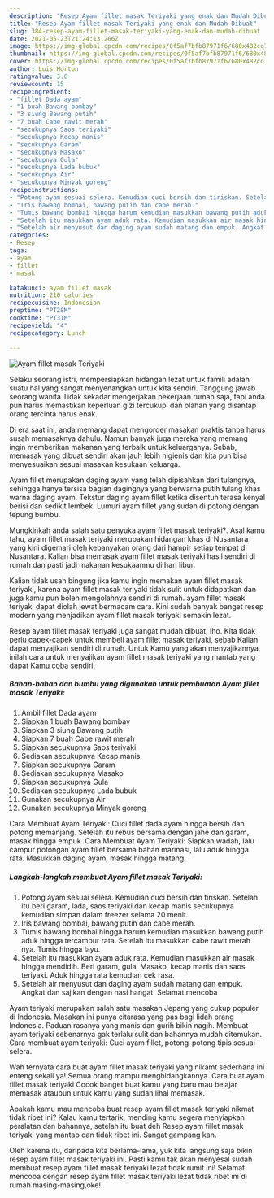 ```yaml
---
description: "Resep Ayam fillet masak Teriyaki yang enak dan Mudah Dibuat"
title: "Resep Ayam fillet masak Teriyaki yang enak dan Mudah Dibuat"
slug: 384-resep-ayam-fillet-masak-teriyaki-yang-enak-dan-mudah-dibuat
date: 2021-05-23T21:24:13.266Z
image: https://img-global.cpcdn.com/recipes/0f5af7bfb87971f6/680x482cq70/ayam-fillet-masak-teriyaki-foto-resep-utama.jpg
thumbnail: https://img-global.cpcdn.com/recipes/0f5af7bfb87971f6/680x482cq70/ayam-fillet-masak-teriyaki-foto-resep-utama.jpg
cover: https://img-global.cpcdn.com/recipes/0f5af7bfb87971f6/680x482cq70/ayam-fillet-masak-teriyaki-foto-resep-utama.jpg
author: Luis Horton
ratingvalue: 3.6
reviewcount: 15
recipeingredient:
- "fillet Dada ayam"
- "1 buah Bawang bombay"
- "3 siung Bawang putih"
- "7 buah Cabe rawit merah"
- "secukupnya Saos teriyaki"
- "secukupnya Kecap manis"
- "secukupnya Garam"
- "secukupnya Masako"
- "secukupnya Gula"
- "secukupnya Lada bubuk"
- "secukupnya Air"
- "secukupnya Minyak goreng"
recipeinstructions:
- "Potong ayam sesuai selera. Kemudian cuci bersih dan tiriskan. Setelah itu beri garam, lada, saos teriyaki dan kecap manis secukupnya kemudian simpan dalam freezer selama 20 menit."
- "Iris bawang bombai, bawang putih dan cabe merah."
- "Tumis bawang bombai hingga harum kemudian masukkan bawang putih aduk hingga tercampur rata. Setelah itu masukkan cabe rawit merah nya. Tumis hingga layu."
- "Setelah itu masukkan ayam aduk rata. Kemudian masukkan air masak hingga mendidih. Beri garam, gula, Masako, kecap manis dan saos teriyaki. Aduk hingga rata kemudian cek rasa."
- "Setelah air menyusut dan daging ayam sudah matang dan empuk. Angkat dan sajikan dengan nasi hangat. Selamat mencoba"
categories:
- Resep
tags:
- ayam
- fillet
- masak

katakunci: ayam fillet masak 
nutrition: 210 calories
recipecuisine: Indonesian
preptime: "PT28M"
cooktime: "PT31M"
recipeyield: "4"
recipecategory: Lunch

---
```



![Ayam fillet masak Teriyaki](https://img-global.cpcdn.com/recipes/0f5af7bfb87971f6/680x482cq70/ayam-fillet-masak-teriyaki-foto-resep-utama.jpg)

Selaku seorang istri, mempersiapkan hidangan lezat untuk famili adalah suatu hal yang sangat menyenangkan untuk kita sendiri. Tanggung jawab seorang  wanita Tidak sekadar mengerjakan pekerjaan rumah saja, tapi anda pun harus memastikan keperluan gizi tercukupi dan olahan yang disantap orang tercinta harus enak.

Di era  saat ini, anda memang dapat mengorder masakan praktis tanpa harus susah memasaknya dahulu. Namun banyak juga mereka yang memang ingin memberikan makanan yang terbaik untuk keluarganya. Sebab, memasak yang dibuat sendiri akan jauh lebih higienis dan kita pun bisa menyesuaikan sesuai masakan kesukaan keluarga. 

Ayam fillet merupakan daging ayam yang telah dipisahkan dari tulangnya, sehingga hanya tersisa bagian dagingnya yang berwarna putih tulang khas warna daging ayam. Tekstur daging ayam fillet ketika disentuh terasa kenyal berisi dan sedikit lembek. Lumuri ayam fillet yang sudah di potong dengan tepung bumbu.

Mungkinkah anda salah satu penyuka ayam fillet masak teriyaki?. Asal kamu tahu, ayam fillet masak teriyaki merupakan hidangan khas di Nusantara yang kini digemari oleh kebanyakan orang dari hampir setiap tempat di Nusantara. Kalian bisa memasak ayam fillet masak teriyaki hasil sendiri di rumah dan pasti jadi makanan kesukaanmu di hari libur.

Kalian tidak usah bingung jika kamu ingin memakan ayam fillet masak teriyaki, karena ayam fillet masak teriyaki tidak sulit untuk didapatkan dan juga kamu pun boleh mengolahnya sendiri di rumah. ayam fillet masak teriyaki dapat diolah lewat bermacam cara. Kini sudah banyak banget resep modern yang menjadikan ayam fillet masak teriyaki semakin lezat.

Resep ayam fillet masak teriyaki juga sangat mudah dibuat, lho. Kita tidak perlu capek-capek untuk membeli ayam fillet masak teriyaki, sebab Kalian dapat menyajikan sendiri di rumah. Untuk Kamu yang akan menyajikannya, inilah cara untuk menyajikan ayam fillet masak teriyaki yang mantab yang dapat Kamu coba sendiri.

<!--inarticleads1-->

##### Bahan-bahan dan bumbu yang digunakan untuk pembuatan Ayam fillet masak Teriyaki:

1. Ambil fillet Dada ayam
1. Siapkan 1 buah Bawang bombay
1. Siapkan 3 siung Bawang putih
1. Siapkan 7 buah Cabe rawit merah
1. Siapkan secukupnya Saos teriyaki
1. Sediakan secukupnya Kecap manis
1. Siapkan secukupnya Garam
1. Sediakan secukupnya Masako
1. Siapkan secukupnya Gula
1. Sediakan secukupnya Lada bubuk
1. Gunakan secukupnya Air
1. Gunakan secukupnya Minyak goreng


Cara Membuat Ayam Teriyaki: Cuci fillet dada ayam hingga bersih dan potong memanjang. Setelah itu rebus bersama dengan jahe dan garam, masak hingga empuk. Cara Membuat Ayam Teriyaki: Siapkan wadah, lalu campur potongan ayam fillet bersama bahan marinasi, lalu aduk hingga rata. Masukkan daging ayam, masak hingga matang. 

<!--inarticleads2-->

##### Langkah-langkah membuat Ayam fillet masak Teriyaki:

1. Potong ayam sesuai selera. Kemudian cuci bersih dan tiriskan. Setelah itu beri garam, lada, saos teriyaki dan kecap manis secukupnya kemudian simpan dalam freezer selama 20 menit.
1. Iris bawang bombai, bawang putih dan cabe merah.
1. Tumis bawang bombai hingga harum kemudian masukkan bawang putih aduk hingga tercampur rata. Setelah itu masukkan cabe rawit merah nya. Tumis hingga layu.
1. Setelah itu masukkan ayam aduk rata. Kemudian masukkan air masak hingga mendidih. Beri garam, gula, Masako, kecap manis dan saos teriyaki. Aduk hingga rata kemudian cek rasa.
1. Setelah air menyusut dan daging ayam sudah matang dan empuk. Angkat dan sajikan dengan nasi hangat. Selamat mencoba


Ayam teriyaki merupakan salah satu masakan Jepang yang cukup populer di Indonesia. Masakan ini punya citarasa yang pas bagi lidah orang Indonesia. Paduan rasanya yang manis dan gurih bikin nagih. Membuat ayam teriyaki sebenarnya gak terlalu sulit dan bahannya mudah ditemukan. Cara membuat ayam teriyaki: Cuci ayam fillet, potong-potong tipis sesuai selera. 

Wah ternyata cara buat ayam fillet masak teriyaki yang nikamt sederhana ini enteng sekali ya! Semua orang mampu menghidangkannya. Cara buat ayam fillet masak teriyaki Cocok banget buat kamu yang baru mau belajar memasak ataupun untuk kamu yang sudah lihai memasak.

Apakah kamu mau mencoba buat resep ayam fillet masak teriyaki nikmat tidak ribet ini? Kalau kamu tertarik, mending kamu segera menyiapkan peralatan dan bahannya, setelah itu buat deh Resep ayam fillet masak teriyaki yang mantab dan tidak ribet ini. Sangat gampang kan. 

Oleh karena itu, daripada kita berlama-lama, yuk kita langsung saja bikin resep ayam fillet masak teriyaki ini. Pasti kamu tak akan menyesal sudah membuat resep ayam fillet masak teriyaki lezat tidak rumit ini! Selamat mencoba dengan resep ayam fillet masak teriyaki lezat tidak ribet ini di rumah masing-masing,oke!.

